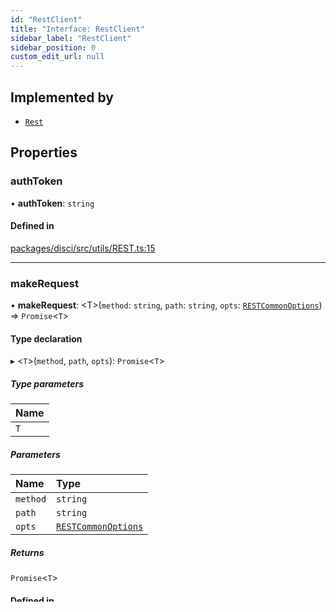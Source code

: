 ```yaml
---
id: "RestClient"
title: "Interface: RestClient"
sidebar_label: "RestClient"
sidebar_position: 0
custom_edit_url: null
---
```


## Implemented by

- [`Rest`](../classes/Rest.md)

## Properties

### authToken

• **authToken**: `string`

#### Defined in

[packages/disci/src/utils/REST.ts:15](https://github.com/typicalninja493/disci/blob/5ebdd02/packages/disci/src/utils/REST.ts#L15)

___

### makeRequest

• **makeRequest**: <T\>(`method`: `string`, `path`: `string`, `opts`: [`RESTCommonOptions`](RESTCommonOptions.md)) => `Promise`<`T`\>

#### Type declaration

▸ <`T`\>(`method`, `path`, `opts`): `Promise`<`T`\>

##### Type parameters

| Name |
| :------ |
| `T` |

##### Parameters

| Name | Type |
| :------ | :------ |
| `method` | `string` |
| `path` | `string` |
| `opts` | [`RESTCommonOptions`](RESTCommonOptions.md) |

##### Returns

`Promise`<`T`\>

#### Defined in

[packages/disci/src/utils/REST.ts:10](https://github.com/typicalninja493/disci/blob/5ebdd02/packages/disci/src/utils/REST.ts#L10)

___

### rootUrl

• **rootUrl**: `string`

#### Defined in

[packages/disci/src/utils/REST.ts:16](https://github.com/typicalninja493/disci/blob/5ebdd02/packages/disci/src/utils/REST.ts#L16)
